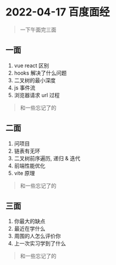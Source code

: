# 2022-04-17 百度面经

> 一下午面完三面

## 一面

1. vue react 区别
2. hooks 解决了什么问题
3. 二叉树的最小深度
4. js 事件流
5. 浏览器请求 url 过程

> 和一些忘记了的

## 二面

1. 问项目
2. 链表有无环
3. 二叉树前序遍历, 递归 & 迭代
4. 前端性能优化
5. vite 原理

> 和一些忘记了的

## 三面

1. 你最大的缺点
2. 最近在学什么
3. 周围的人怎么评价你
4. 上一次实习学到了什么

> 和一些忘记了的
